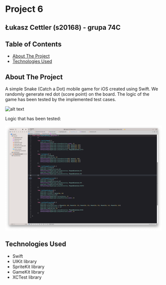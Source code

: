 # Project 6

## Łukasz Cettler (s20168) - grupa 74C

<!-- TABLE OF CONTENTS -->
## Table of Contents

* [About The Project](#about-the-project)
* [Technologies Used](#technologies-used)

<!-- ABOUT THE PROJECT -->
## About The Project

A simple Snake (Catch a Dot) mobile game for iOS created using Swift. We randomly generate red dot (score point) on the board. The logic of the game has been tested by the implemented test cases.

![alt text](https://github.com/lukaszcettler/TAU/blob/main/Project6/CatchaDotTest.gif)

Logic that has been tested:

![alt text](https://github.com/lukaszcettler/TAU/blob/main/Project6/ShowTests.png)

## Technologies Used

* Swift
* UIKit library
* SpriteKit library
* GameKit library
* XCTest library
